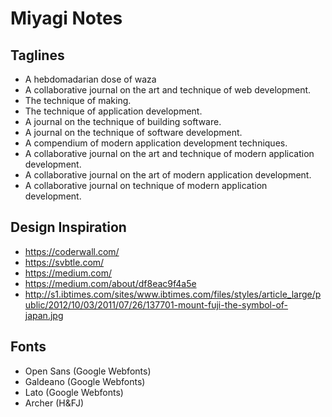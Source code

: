 # Miyagi Notes

## Taglines

- A hebdomadarian dose of waza
- A collaborative journal on the art and technique of web development.
- The technique of making.
- The technique of application development.
- A journal on the technique of building software.
- A journal on the technique of software development.
- A compendium of modern application development techniques.
- A collaborative journal on the art and technique of modern application development.
- A collaborative journal on the art of modern application development.
- A collaborative journal on technique of modern application development.

## Design Inspiration

- https://coderwall.com/
- https://svbtle.com/
- https://medium.com/
- https://medium.com/about/df8eac9f4a5e
- http://s1.ibtimes.com/sites/www.ibtimes.com/files/styles/article_large/public/2012/10/03/2011/07/26/137701-mount-fuji-the-symbol-of-japan.jpg

## Fonts

- Open Sans (Google Webfonts)
- Galdeano (Google Webfonts)
- Lato (Google Webfonts)
- Archer (H&FJ)